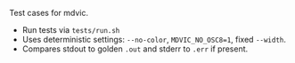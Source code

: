 Test cases for mdvic.

- Run tests via `tests/run.sh`
- Uses deterministic settings: `--no-color`, `MDVIC_NO_OSC8=1`, fixed `--width`.
- Compares stdout to golden `.out` and stderr to `.err` if present.

